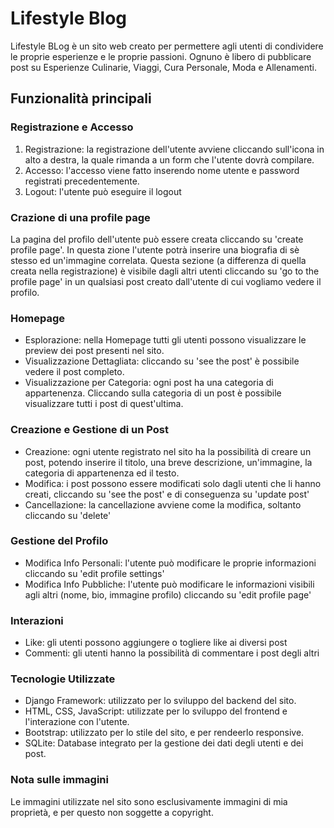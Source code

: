 # Lifestyle Blog

Lifestyle BLog è un sito web creato per permettere agli utenti di condividere le proprie esperienze e le proprie passioni. 
Ognuno è libero di pubblicare post su Esperienze Culinarie, Viaggi, Cura Personale, Moda e Allenamenti.

## Funzionalità principali

### Registrazione e Accesso
1. Registrazione: la registrazione dell'utente avviene cliccando sull'icona in alto a destra, la quale rimanda a un form che l'utente dovrà compilare.
2. Accesso: l'accesso viene fatto inserendo nome utente e password registrati precedentemente.
3. Logout: l'utente può eseguire il logout

### Crazione di una profile page
La pagina del profilo dell'utente può essere creata cliccando su 'create profile page'. In questa zione l'utente potrà inserire una biografia di sè stesso ed un'immagine correlata.
Questa sezione (a differenza di quella creata nella registrazione) è visibile dagli altri utenti cliccando su 'go to the profile page' in un qualsiasi post creato dall'utente di cui vogliamo vedere il profilo. 

### Homepage
* Esplorazione: nella Homepage tutti gli utenti possono visualizzare le preview dei post presenti nel sito.
* Visualizzazione Dettagliata: cliccando su 'see the post' è possibile vedere il post completo.
* Visualizzazione per Categoria: ogni post ha una categoria di appartenenza. Cliccando sulla categoria di un post è possibile visualizzare tutti i post di quest'ultima.

### Creazione e Gestione di un Post
* Creazione: ogni utente registrato nel sito ha la possibilità di creare un post, potendo inserire il titolo, una breve descrizione, un'immagine, la categoria di appartenenza ed il testo.
* Modifica: i post possono essere modificati solo dagli utenti che li hanno creati, cliccando su 'see the post' e di conseguenza su 'update post'
* Cancellazione: la cancellazione avviene come la modifica, soltanto cliccando su 'delete'

### Gestione del Profilo
* Modifica Info Personali: l'utente può modificare le proprie informazioni cliccando su 'edit profile settings'
* Modifica Info Pubbliche: l'utente può modificare le informazioni visibili agli altri (nome, bio, immagine profilo) cliccando su 'edit profile page'

### Interazioni
*  Like: gli utenti possono aggiungere o togliere like ai diversi post
* Commenti: gli utenti hanno la possibilità di commentare i post degli altri

### Tecnologie Utilizzate
* Django Framework: utilizzato per lo sviluppo del backend del sito.
* HTML, CSS, JavaScript: utilizzate per lo sviluppo del frontend e l'interazione con l'utente.
* Bootstrap: utilizzato per lo stile del sito, e per rendeerlo responsive.
* SQLite: Database integrato per la gestione dei dati degli utenti e dei post.

### Nota sulle immagini
Le immagini utilizzate nel sito sono esclusivamente immagini di mia proprietà, e per questo non soggette a copyright.